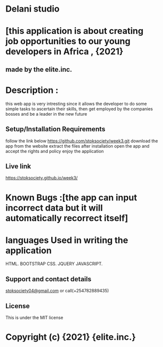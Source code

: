# Delani studio
# [this application is about creating job opportunities to our young developers in Africa , {2021}
## made by the elite.inc.
# Description : 
this web app is very intresting since it allows the developer to do some simple tasks to ascertain their skills, then get employed by the companies bosses and be a leader in the new future
## Setup/Installation Requirements
follow the link below https://github.com/stoksociety/week3.git
download the app from the website
extract the files after installation
open the app and accept the rights and policy
enjoy the application
## Live link 
https://stoksociety.github.io/week3/


# Known Bugs :[the app can input incorrect data but it will automatically recorrect itself]
# languages Used in writing the application
HTML.
BOOTSTRAP
CSS.
JQUERY
JAVASCRIPT.

## Support and contact details
stoksociety04@gmail.com or call(+254782889435)

## License
This is under the MIT license

# Copyright (c) {2021} {elite.inc.}